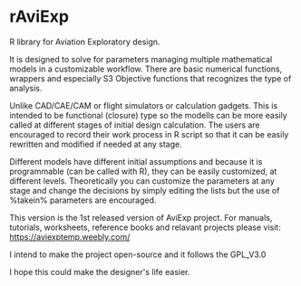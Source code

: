 # rAviExp
R library for Aviation Exploratory design.

It is designed to solve for parameters managing multiple mathematical models in a customizable workflow. There are basic numerical functions, wrappers and especially S3 Objective functions that recognizes the type of analysis.

Unlike CAD/CAE/CAM or flight simulators or calculation gadgets. This is intended to be functional (closure) type so the modells can be more easily called at different stages of initial design calculation. The users are encouraged to record their work process in R script so that it can be easily rewritten and modified if needed at any stage.

Different models have different initial assumptions and because it is programmable (can be called with R), they can be easily customized, at different levels. Theoretically you can customize the parameters at any stage and change the decisions by simply editing the lists but the use of %takein% parameters are encouraged.

This version is the 1st released version of AviExp project.
For manuals, tutorials, worksheets, reference books and relavant projects please visit:
https://aviexptemp.weebly.com/

I intend to make the project open-source and it follows the GPL_V3.0

I hope this could make the designer's life easier.
